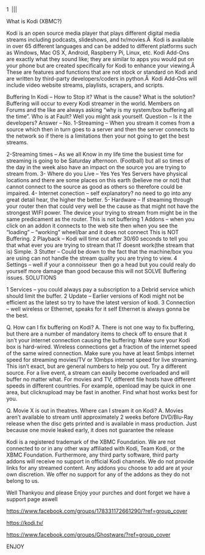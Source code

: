1 
||| 

What is Kodi (XBMC?)


Kodi is an open source media player that plays different digital media streams including podcasts, slideshows, and tv/movies.Â  Kodi is available in over 65 different languages and can be added to different platforms such as Windows, Mac OS X, Android, Raspberry Pi, Linux, etc.
Kodi Add-Ons are exactly what they sound like; they are similar to apps you would put on your phone but are created specifically for Kodi to enhance your viewing.Â  These are features and functions that are not stock or standard on Kodi and are written by third-party developers/coders in python.Â  Kodi Add-Ons will include video website streams, playlists, scrapers, and scripts.

Buffering In Kodi – How to Stop it?
What is the cause?
What is the solution?
Buffering will occur to every Kodi streamer in the world.
Members on Forums and the like are always asking “why is my system/box buffering all the time”.
Who is at Fault?
Well you might ask yourself.
Question – Is it the developers?
Answer – No.
1-Streaming – When you stream it comes from a source which then in turn goes to a server and then the server connects to the network so if there is a limitations then your not going to get the best streams.

2-Streaming times – As we all Know in my life time the busiest time for streaming is going to be Saturday afternoon. (Football) but all so times of the day in the week also have an impact on the source you are trying to stream from.
3- Where do you Live – Yes Yes Yes Servers have physical locations and there are some places on this earth (believe me or not) that cannot connect to the source as good as others so therefore could be impaired.
4- Internet conection – self explanatory? no need to go into any great detail hear, the higher the better.
5- Hardware – If streaming through your router then that could very well be the cause as that might not have the strongest WIFI power. The device your trying to stream from might be in the same predicament as the router.
This is not buffering
1 Addons – when you click on an addon it connects to the web site then when you see the “loading” – “working” wheel/bar and it does not connect This is NOT Buffering.
2 Playback – Kodi will time out after 30/60 seconds to tell you that what ever you are trying to stream that IT doesnt work(the stream that is) Simple.
3 Stutter – Could be down to the fact that the machine/box you are using can not handle the stream quality you are trying to view.
4 Settings – well if your a connoisseur  then go a head but you could realy do yourself more damage than good because this will not SOLVE Buffering issues.
SOLUTIONS

1 Services – you could always pay a subscription to a Debrid service which should limit the buffer.
2 Update – Earlier versions of Kodi might not be efficient as the latest so try to have the latest version of kodi.
3 Connection – well wireless or Ethernet, speaks for it self Ethernet is always gonna be the best.

Q. How can I fix buffering on Kodi?
A. There is not one way to fix buffering, but there are a number of mandatory items to check off to ensure that it isn’t your internet connection causing the buffering:
Make sure your Kodi box is hard-wired. Wireless connections get a fraction of the internet speed of the same wired connection.
Make sure you have at least 5mbps internet speed for streaming movies/TV or 10mbps internet speed for live streaming. This isn’t exact, but are general numbers to help you out.
Try a different source. For a live event, a stream can easily become overloaded and will buffer no matter what. For movies and TV, different file hosts have different speeds in different countries. For example, openload may be quick in one area, but clicknupload may be fast in another. Find what host works best for you.
 

Q. Movie X is out in theatres. Where can I stream it on Kodi?
A. Movies aren’t available to stream until approximately 2 weeks before DVD/Blu-Ray release when the disc gets printed and is available in mass production. Just because one movie leaked early, it does not guarantee the release 


Kodi is a registered trademark of the XBMC Foundation. We are not connected to or in any other way affiliated with Kodi, Team Kodi, or the XBMC Foundation. Furthermore, any third party software, third party addons will receive no support in official Kodi channels.
We do not provide links for any streamed content. Any addons you choose to add are at your own discretion.
We offer no support for any of the addons as they do not belong to us. 








Well Thankyou and please Enjoy your purches and dont forget we have a support page aswell 



https://www.facebook.com/groups/178331172661290/?ref=group_cover

https://kodi.tv/

https://www.facebook.com/groups/Ghostware/?ref=group_cover


ENJOY
